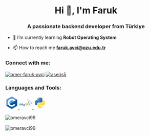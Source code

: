 <h1 align="center">Hi 👋, I'm Faruk</h1>
<h3 align="center">A passionate backend developer from Türkiye</h3>

- 🌱 I’m currently learning **Robot Operating System**

- 📫 How to reach me **faruk.avci@ozu.edu.tr**

<h3 align="left">Connect with me:</h3>
<p align="left">
<a href="https://linkedin.com/in/omer-faruk-avci" target="blank"><img align="center" src="https://raw.githubusercontent.com/rahuldkjain/github-profile-readme-generator/master/src/images/icons/Social/linked-in-alt.svg" alt="omer-faruk-avci" height="30" width="40" /></a>
<a href="https://instagram.com/aseris5" target="blank"><img align="center" src="https://raw.githubusercontent.com/rahuldkjain/github-profile-readme-generator/master/src/images/icons/Social/instagram.svg" alt="aseris5" height="30" width="40" /></a>
</p>

<h3 align="left">Languages and Tools:</h3>
<p align="left"> <a href="https://www.cprogramming.com/" target="_blank" rel="noreferrer"> <img src="https://raw.githubusercontent.com/devicons/devicon/master/icons/c/c-original.svg" alt="c" width="40" height="40"/> </a> <a href="https://www.mysql.com/" target="_blank" rel="noreferrer"> <img src="https://raw.githubusercontent.com/devicons/devicon/master/icons/mysql/mysql-original-wordmark.svg" alt="mysql" width="40" height="40"/> </a> <a href="https://www.python.org" target="_blank" rel="noreferrer"> <img src="https://raw.githubusercontent.com/devicons/devicon/master/icons/python/python-original.svg" alt="python" width="40" height="40"/> </a> </p>

<p><img align="center" src="https://github-readme-stats.vercel.app/api/top-langs?username=omeravci99&show_icons=true&locale=en&layout=compact" alt="omeravci99" /></p>

<p><img align="center" src="https://github-readme-streak-stats.herokuapp.com/?user=omeravci99&" alt="omeravci99" /></p>
